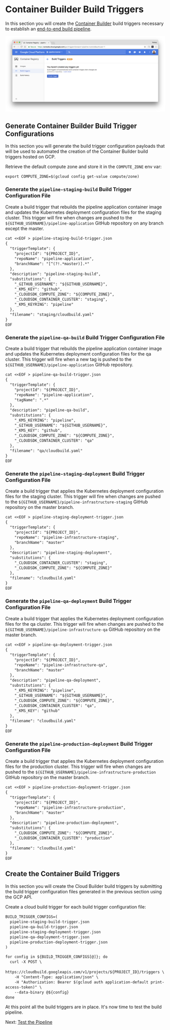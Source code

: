 # Container Builder Build Triggers

In this section you will create the [Container Builder](https://cloud.google.com/container-builder) build triggers necessary to establish an [end-to-end build pipeline](deployment-pipeline.md).

![Image of GCP Build Triggers UI](images/build-triggers-empty.png)

## Generate Container Builder Build Trigger Configurations

In this section you will generate the build trigger configuration payloads that will be used to automated the creation of the Container Builder build triggers hosted on GCP.

Retrieve the default compute zone and store it in the `COMPUTE_ZONE` env var:

```
export COMPUTE_ZONE=$(gcloud config get-value compute/zone)
```

### Generate the `pipeline-staging-build` Build Trigger Configuration File

Create a build trigger that rebuilds the pipeline application container image and updates the Kubernetes deployment configuration files for the staging cluster. This trigger will fire when changes are pushed to the `${GITHUB_USERNAME}/pipeline-application` GitHub repository on any branch except the master.

```
cat <<EOF > pipeline-staging-build-trigger.json
{
  "triggerTemplate": {
    "projectId": "${PROJECT_ID}",
    "repoName": "pipeline-application",
    "branchName": "[^(?!.*master)].*"
  },
  "description": "pipeline-staging-build",
  "substitutions": {
    "_GITHUB_USERNAME": "${GITHUB_USERNAME}",
    "_KMS_KEY": "github",
    "_CLOUDSDK_COMPUTE_ZONE": "${COMPUTE_ZONE}",
    "_CLOUDSDK_CONTAINER_CLUSTER": "staging",
    "_KMS_KEYRING": "pipeline"
  },
  "filename": "staging/cloudbuild.yaml"
}
EOF
```

### Generate the `pipeline-qa-build` Build Trigger Configuration File

Create a build trigger that rebuilds the pipeline application container image and updates the Kubernetes deployment configuration files for the qa cluster. This trigger will fire when a new tag is pushed to the `${GITHUB_USERNAME}/pipeline-application` GitHub repository.

```
cat <<EOF > pipeline-qa-build-trigger.json
{
  "triggerTemplate": {
    "projectId": "${PROJECT_ID}",
    "repoName": "pipeline-application",
    "tagName": ".*"
  },
  "description": "pipeline-qa-build",
  "substitutions": {
    "_KMS_KEYRING": "pipeline",
    "_GITHUB_USERNAME": "${GITHUB_USERNAME}",
    "_KMS_KEY": "github",
    "_CLOUDSDK_COMPUTE_ZONE": "${COMPUTE_ZONE}",
    "_CLOUDSDK_CONTAINER_CLUSTER": "qa"
  },
  "filename": "qa/cloudbuild.yaml"
}
EOF
```

### Generate the `pipeline-staging-deployment` Build Trigger Configuration File

Create a build trigger that applies the Kubernetes deployment configuration files for the staging cluster. This trigger will fire when changes are pushed to the `${GITHUB_USERNAME}/pipeline-infrastructure-staging` GitHub repository on the master branch.

```
cat <<EOF > pipeline-staging-deployment-trigger.json
{
  "triggerTemplate": {
    "projectId": "${PROJECT_ID}",
    "repoName": "pipeline-infrastructure-staging",
    "branchName": "master"
  },
  "description": "pipeline-staging-deployment",
  "substitutions": {
    "_CLOUDSDK_CONTAINER_CLUSTER": "staging",
    "_CLOUDSDK_COMPUTE_ZONE": "${COMPUTE_ZONE}"
  },
  "filename": "cloudbuild.yaml"
}
EOF
```

### Generate the `pipeline-qa-deployment` Build Trigger Configuration File

Create a build trigger that applies the Kubernetes deployment configuration files for the qa cluster. This trigger will fire when changes are pushed to the `${GITHUB_USERNAME}/pipeline-infrastructure-qa` GitHub repository on the master branch.

```
cat <<EOF > pipeline-qa-deployment-trigger.json
{
  "triggerTemplate": {
    "projectId": "${PROJECT_ID}",
    "repoName": "pipeline-infrastructure-qa",
    "branchName": "master"
  },
  "description": "pipeline-qa-deployment",
  "substitutions": {
    "_KMS_KEYRING": "pipeline",
    "_GITHUB_USERNAME": "${GITHUB_USERNAME}",
    "_CLOUDSDK_COMPUTE_ZONE": "${COMPUTE_ZONE}",
    "_CLOUDSDK_CONTAINER_CLUSTER": "qa",
    "_KMS_KEY": "github"
  },
  "filename": "cloudbuild.yaml"
}
EOF
```

### Generate the `pipeline-production-deployment` Build Trigger Configuration File

Create a build trigger that applies the Kubernetes deployment configuration files for the production cluster. This trigger will fire when changes are pushed to the `${GITHUB_USERNAME}/pipeline-infrastructure-production` GitHub repository on the master branch.

```
cat <<EOF > pipeline-production-deployment-trigger.json
{
  "triggerTemplate": {
    "projectId": "${PROJECT_ID}",
    "repoName": "pipeline-infrastructure-production",
    "branchName": "master"
  },
  "description": "pipeline-production-deployment",
  "substitutions": {
    "_CLOUDSDK_COMPUTE_ZONE": "${COMPUTE_ZONE}",
    "_CLOUDSDK_CONTAINER_CLUSTER": "production"
  },
  "filename": "cloudbuild.yaml"
}
EOF
```

## Create the Container Build Triggers

In this section you will create the Cloud Builder build triggers by submitting the build trigger configuration files generated in the previous section using the GCP API.

Create a cloud build trigger for each build trigger configuration file:

```
BUILD_TRIGGER_CONFIGS=(
  pipeline-staging-build-trigger.json
  pipeline-qa-build-trigger.json
  pipeline-staging-deployment-trigger.json
  pipeline-qa-deployment-trigger.json
  pipeline-production-deployment-trigger.json
)
```

```
for config in ${BUILD_TRIGGER_CONFIGS[@]}; do
  curl -X POST \
    https://cloudbuild.googleapis.com/v1/projects/${PROJECT_ID}/triggers \
    -H "Content-Type: application/json" \
    -H "Authorization: Bearer $(gcloud auth application-default print-access-token)" \
    --data-binary @${config}
done
```

At this point all the build triggers are in place. It's now time to test the build pipeline.

Next: [Test the Pipeline](test-the-pipeline.md)
